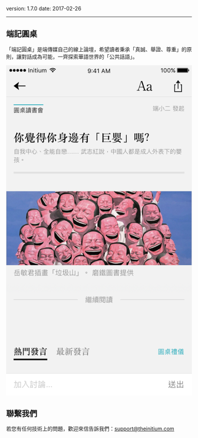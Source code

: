 version: 1.7.0
date: 2017-02-26

---

## 端記圓桌

「端記圓桌」是端傳媒自己的線上論壇，希望讀者秉承「真誠、舉證、尊重」的原則，讓對話成為可能，一齊探索華語世界的「公共話語」。

![端記圓桌](./roundtable.png)

## 聯繫我們

若您有任何技術上的問題，歡迎來信告訴我們：[support@theinitium.com](mailto:support@theinitium.com)

